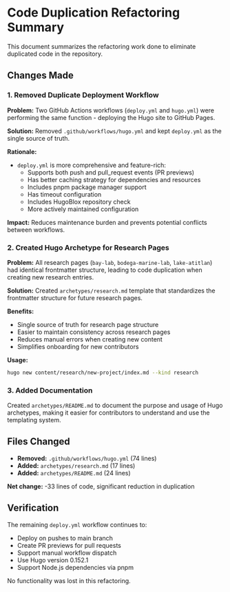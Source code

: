 # Code Duplication Refactoring Summary

This document summarizes the refactoring work done to eliminate duplicated code in the repository.

## Changes Made

### 1. Removed Duplicate Deployment Workflow

**Problem:** Two GitHub Actions workflows (`deploy.yml` and `hugo.yml`) were performing the same function - deploying the Hugo site to GitHub Pages.

**Solution:** Removed `.github/workflows/hugo.yml` and kept `deploy.yml` as the single source of truth.

**Rationale:**
- `deploy.yml` is more comprehensive and feature-rich:
  - Supports both push and pull_request events (PR previews)
  - Has better caching strategy for dependencies and resources
  - Includes pnpm package manager support
  - Has timeout configuration
  - Includes HugoBlox repository check
  - More actively maintained configuration

**Impact:** Reduces maintenance burden and prevents potential conflicts between workflows.

### 2. Created Hugo Archetype for Research Pages

**Problem:** All research pages (`bay-lab`, `bodega-marine-lab`, `lake-atitlan`) had identical frontmatter structure, leading to code duplication when creating new research entries.

**Solution:** Created `archetypes/research.md` template that standardizes the frontmatter structure for future research pages.

**Benefits:**
- Single source of truth for research page structure
- Easier to maintain consistency across research pages
- Reduces manual errors when creating new content
- Simplifies onboarding for new contributors

**Usage:**
```bash
hugo new content/research/new-project/index.md --kind research
```

### 3. Added Documentation

Created `archetypes/README.md` to document the purpose and usage of Hugo archetypes, making it easier for contributors to understand and use the templating system.

## Files Changed

- **Removed:** `.github/workflows/hugo.yml` (74 lines)
- **Added:** `archetypes/research.md` (17 lines)
- **Added:** `archetypes/README.md` (24 lines)

**Net change:** -33 lines of code, significant reduction in duplication

## Verification

The remaining `deploy.yml` workflow continues to:
- Deploy on pushes to main branch
- Create PR previews for pull requests
- Support manual workflow dispatch
- Use Hugo version 0.152.1
- Support Node.js dependencies via pnpm

No functionality was lost in this refactoring.

